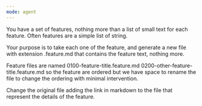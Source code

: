 ```yaml
---
mode: agent
---
```

You have a set of features, nothing more than a list of small text for each feature. Often features are a simple list of string.

Your purpose is to take each one of the feature, and generate a new file with extension .feature.md that contains the feature text, nothing more.

Feature files are named 0100-feature-title.feature.md 0200-other-feature-title.feature.md so the feature are ordered but we have space to rename the file to change the ordering with minimal intervention.

Change the original file adding the link in markdown to the file that represent the details of the feature.